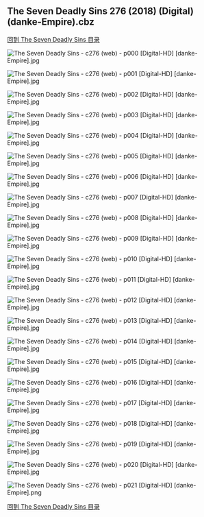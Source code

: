 ## The Seven Deadly Sins 276 (2018) (Digital) (danke-Empire).cbz


[回到 The Seven Deadly Sins 目录](https://github.com/alicewish/markdown/blob/master/series/Seven-Deadly-Sins.md)


![The Seven Deadly Sins - c276 (web) - p000 [Digital-HD] [danke-Empire].jpg](https://wx1.sinaimg.cn/large/6a9fdecaly1fubbt7xpr3j21j82cwe81.jpg)

![The Seven Deadly Sins - c276 (web) - p001 [Digital-HD] [danke-Empire].jpg](https://wx1.sinaimg.cn/large/6a9fdecaly1fubalisexej21kl2cwaop.jpg)

![The Seven Deadly Sins - c276 (web) - p002 [Digital-HD] [danke-Empire].jpg](https://wx1.sinaimg.cn/large/6a9fdecaly1fubalmam7yj21kl2cwkdp.jpg)

![The Seven Deadly Sins - c276 (web) - p003 [Digital-HD] [danke-Empire].jpg](https://wx1.sinaimg.cn/large/6a9fdecaly1fubalpaqn3j21kl2cwke5.jpg)

![The Seven Deadly Sins - c276 (web) - p004 [Digital-HD] [danke-Empire].jpg](https://wx1.sinaimg.cn/large/6a9fdecaly1fubalsdnl5j21kl2cw1e2.jpg)

![The Seven Deadly Sins - c276 (web) - p005 [Digital-HD] [danke-Empire].jpg](https://wx1.sinaimg.cn/large/6a9fdecaly1fubalxuzekj21kl2cwu0c.jpg)

![The Seven Deadly Sins - c276 (web) - p006 [Digital-HD] [danke-Empire].jpg](https://wx1.sinaimg.cn/large/6a9fdecaly1fubam4l0r0j21kl2cw4qj.jpg)

![The Seven Deadly Sins - c276 (web) - p007 [Digital-HD] [danke-Empire].jpg](https://wx1.sinaimg.cn/large/6a9fdecaly1fubam8p9m8j21kl2cwnfv.jpg)

![The Seven Deadly Sins - c276 (web) - p008 [Digital-HD] [danke-Empire].jpg](https://wx1.sinaimg.cn/large/6a9fdecaly1fubameqfwmj21kl2cw4qp.jpg)

![The Seven Deadly Sins - c276 (web) - p009 [Digital-HD] [danke-Empire].jpg](https://wx1.sinaimg.cn/large/6a9fdecaly1fubamh4ce5j21kl2cwk6b.jpg)

![The Seven Deadly Sins - c276 (web) - p010 [Digital-HD] [danke-Empire].jpg](https://wx1.sinaimg.cn/large/6a9fdecaly1fubamnku9ej21kl2cw7v4.jpg)

![The Seven Deadly Sins - c276 (web) - p011 [Digital-HD] [danke-Empire].jpg](https://wx1.sinaimg.cn/large/6a9fdecaly1fubamr6mp5j21kl2cwkc8.jpg)

![The Seven Deadly Sins - c276 (web) - p012 [Digital-HD] [danke-Empire].jpg](https://wx1.sinaimg.cn/large/6a9fdecaly1fubamz26wfj21kl2cwhd1.jpg)

![The Seven Deadly Sins - c276 (web) - p013 [Digital-HD] [danke-Empire].jpg](https://wx1.sinaimg.cn/large/6a9fdecaly1fuban2h9jzj21kl2cwx41.jpg)

![The Seven Deadly Sins - c276 (web) - p014 [Digital-HD] [danke-Empire].jpg](https://wx1.sinaimg.cn/large/6a9fdecaly1fubanbgns2j21kl2cw7wh.jpg)

![The Seven Deadly Sins - c276 (web) - p015 [Digital-HD] [danke-Empire].jpg](https://wx1.sinaimg.cn/large/6a9fdecaly1fubanfpvxpj21kl2cw1kx.jpg)

![The Seven Deadly Sins - c276 (web) - p016 [Digital-HD] [danke-Empire].jpg](https://wx1.sinaimg.cn/large/6a9fdecaly1fubankfuz7j21kl2cw1kx.jpg)

![The Seven Deadly Sins - c276 (web) - p017 [Digital-HD] [danke-Empire].jpg](https://wx1.sinaimg.cn/large/6a9fdecaly1fubanowbetj21kl2cw4qp.jpg)

![The Seven Deadly Sins - c276 (web) - p018 [Digital-HD] [danke-Empire].jpg](https://wx1.sinaimg.cn/large/6a9fdecaly1fubansymdtj21kl2cw4qp.jpg)

![The Seven Deadly Sins - c276 (web) - p019 [Digital-HD] [danke-Empire].jpg](https://wx1.sinaimg.cn/large/6a9fdecaly1fubanxbuadj21kl2cw1kx.jpg)

![The Seven Deadly Sins - c276 (web) - p020 [Digital-HD] [danke-Empire].jpg](https://wx1.sinaimg.cn/large/6a9fdecaly1fubao2emb5j21kl2cw1kx.jpg)

![The Seven Deadly Sins - c276 (web) - p021 [Digital-HD] [danke-Empire].png](https://wx1.sinaimg.cn/large/6a9fdecaly1fubao3fyevj21kl2cw0ps.jpg)

[回到 The Seven Deadly Sins 目录](https://github.com/alicewish/markdown/blob/master/series/Seven-Deadly-Sins.md)

